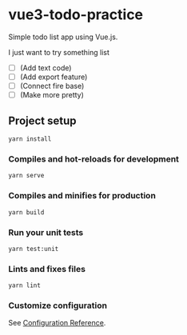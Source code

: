 # vue3-todo-practice

Simple todo list app using Vue.js.

I just want to try something list

- [ ] (Add text code)
- [ ] (Add export feature)
- [ ] (Connect fire base)
- [ ] (Make more pretty)

## Project setup

```
yarn install
```

### Compiles and hot-reloads for development

```
yarn serve
```

### Compiles and minifies for production

```
yarn build
```

### Run your unit tests

```
yarn test:unit
```

### Lints and fixes files

```
yarn lint
```

### Customize configuration

See [Configuration Reference](https://cli.vuejs.org/config/).
